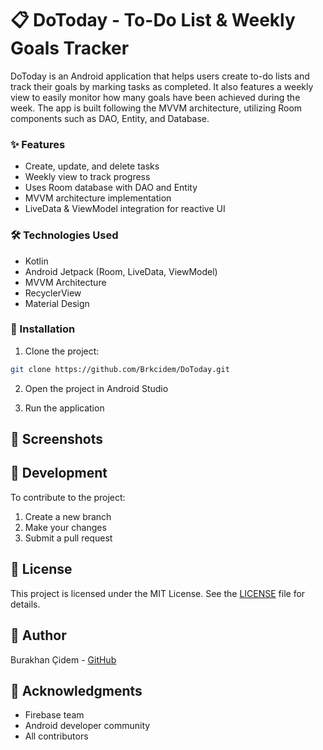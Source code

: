 # 📋 DoToday - To-Do List & Weekly Goals Tracker

DoToday is an Android application that helps users create to-do lists and track their goals by marking tasks as completed. It also features a weekly view to easily monitor how many goals have been achieved during the week. The app is built following the MVVM architecture, utilizing Room components such as DAO, Entity, and Database.

### ✨ Features

- Create, update, and delete tasks  
- Weekly view to track progress  
- Uses Room database with DAO and Entity  
- MVVM architecture implementation  
- LiveData & ViewModel integration for reactive UI  

### 🛠️ Technologies Used

- Kotlin  
- Android Jetpack (Room, LiveData, ViewModel)  
- MVVM Architecture  
- RecyclerView  
- Material Design  

### 🚀 Installation

1. Clone the project:  
```bash
git clone https://github.com/Brkcidem/DoToday.git
```

2. Open the project in Android Studio

3. Run the application

## 📱 Screenshots

## 🔧 Development

To contribute to the project:

1. Create a new branch
2. Make your changes
3. Submit a pull request

## 📝 License

This project is licensed under the MIT License. See the [LICENSE](LICENSE) file for details.

## 👤 Author

Burakhan Çidem - [GitHub](https://github.com/Brkcidem)

## 🙏 Acknowledgments

- Firebase team
- Android developer community
- All contributors
